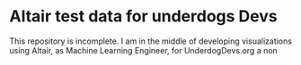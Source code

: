 # Altair test data for underdogs Devs
This repository is incomplete. I am in the middle of developing visualizations using Altair, as Machine Learning Engineer, for UnderdogDevs.org a non
